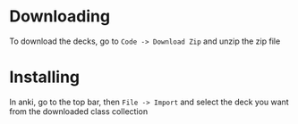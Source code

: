 # Downloading
To download the decks, go to `Code -> Download Zip` and unzip the zip file

# Installing
In anki, go to the top bar, then `File -> Import` and select the deck you want from the downloaded class collection
